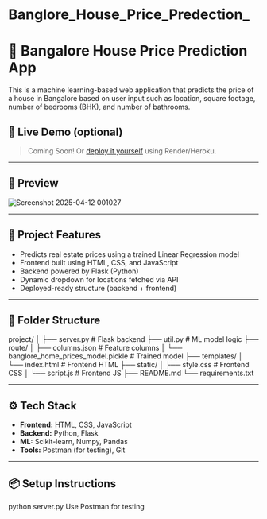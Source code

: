 # Banglore_House_Price_Predection_
# 🏡 Bangalore House Price Prediction App

This is a machine learning-based web application that predicts the price of a house in Bangalore based on user input such as location, square footage, number of bedrooms (BHK), and number of bathrooms.

## 🔗 Live Demo (optional)
> Coming Soon! Or [deploy it yourself](#🚀-deployment) using Render/Heroku.

---

## 📸 Preview

![Screenshot 2025-04-12 001027](https://github.com/user-attachments/assets/a6c919d5-ef48-4bf2-9796-903f82273402)


---

## 🧠 Project Features

- Predicts real estate prices using a trained Linear Regression model
- Frontend built using HTML, CSS, and JavaScript
- Backend powered by Flask (Python)
- Dynamic dropdown for locations fetched via API
- Deployed-ready structure (backend + frontend)

---

## 📁 Folder Structure

project/ │ ├── server.py # Flask backend ├── util.py # ML model logic ├── route/ │ ├── columns.json # Feature columns │ └── banglore_home_prices_model.pickle # Trained model ├── templates/ │ └── index.html # Frontend HTML ├── static/ │ ├── style.css # Frontend CSS │ └── script.js # Frontend JS ├── README.md └── requirements.txt


---

## ⚙️ Tech Stack

- **Frontend:** HTML, CSS, JavaScript
- **Backend:** Python, Flask
- **ML:** Scikit-learn, Numpy, Pandas
- **Tools:** Postman (for testing), Git

---

## 📦 Setup Instructions

python server.py
Use Postman for testing


